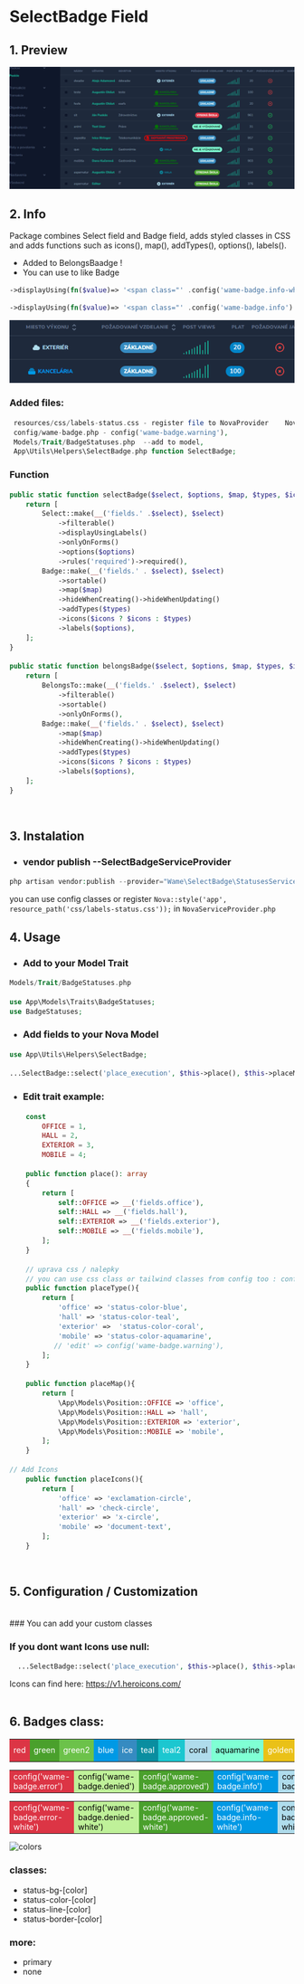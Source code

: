 
# SelectBadge Field

## 1. Preview

<img alt="preview" src="preview.png">

<br>

## 2. Info 
Package combines Select field and Badge field, adds styled classes in CSS and adds functions such as icons(), map(), addTypes(), options(), labels().
-  Added to BelongsBaadge ! <br>
- You can use to like Badge 
```php
->displayUsing(fn($value)=> '<span class="' .config('wame-badge.info-white'). '">' . $value . '</span>')->asHtml()
```
```php
->displayUsing(fn($value)=> '<span class="' .config('wame-badge.info'). '">' . $value . '</span>')->asHtml()
```
<img alt="image2" src="image2.png">

### Added files:
```php
 resources/css/labels-status.css - register file to NovaProvider    Nova::style('app', resource_path('css/labels-status.css'));,
 config/wame-badge.php - config('wame-badge.warning'),
 Models/Trait/BadgeStatuses.php  --add to model,
 App\Utils\Helpers\SelectBadge.php function SelectBadge; 
```

### Function
```php
public static function selectBadge($select, $options, $map, $types, $icons){
    return [
        Select::make(__('fields.' .$select), $select)
            ->filterable()
            ->displayUsingLabels()
            ->onlyOnForms()
            ->options($options)
            ->rules('required')->required(),
        Badge::make(__('fields.' . $select), $select)
            ->sortable()
            ->map($map)
            ->hideWhenCreating()->hideWhenUpdating()
            ->addTypes($types)
            ->icons($icons ? $icons : $types)
            ->labels($options),
    ];
}

public static function belongsBadge($select, $options, $map, $types, $icons){
    return [
        BelongsTo::make(__('fields.' .$select), $select)
            ->filterable()
            ->sortable()
            ->onlyOnForms(),
        Badge::make(__('fields.' . $select), $select)
            ->map($map)
            ->hideWhenCreating()->hideWhenUpdating()
            ->addTypes($types)
            ->icons($icons ? $icons : $types)
            ->labels($options),
    ];
}
```
<br>

## 3. Instalation

- ### vendor publish  --SelectBadgeServiceProvider
```php
php artisan vendor:publish --provider="Wame\SelectBadge\StatusesServiceProvider"
```
you can use config classes or register  ```Nova::style('app', resource_path('css/labels-status.css'));``` in `NovaServiceProvider.php`
<br>

## 4. Usage

- ### Add to your Model Trait 
``` php
Models/Trait/BadgeStatuses.php

use App\Models\Traits\BadgeStatuses;
use BadgeStatuses;
```
- ### Add fields to your Nova Model
``` php
use App\Utils\Helpers\SelectBadge;

...SelectBadge::select('place_execution', $this->place(), $this->placeMap(), $this->placeType(), $this->placeIcons()  ),
``` 

- ### Edit trait example:
```php
    const
        OFFICE = 1,
        HALL = 2,
        EXTERIOR = 3,
        MOBILE = 4;

    public function place(): array
    {
        return [
            self::OFFICE => __('fields.office'),
            self::HALL => __('fields.hall'),
            self::EXTERIOR => __('fields.exterior'),
            self::MOBILE => __('fields.mobile'),
        ];
    }

    // uprava css / nalepky 
    // you can use css class or tailwind classes from config too : config('wame-badge.info')
    public function placeType(){
        return [
            'office' => 'status-color-blue',
            'hall' => 'status-color-teal',
            'exterior' =>  'status-color-coral',
            'mobile' => 'status-color-aquamarine',
           // 'edit' => config('wame-badge.warning'),
        ];
    }

    public function placeMap(){
        return [
            \App\Models\Position::OFFICE => 'office',
            \App\Models\Position::HALL => 'hall',
            \App\Models\Position::EXTERIOR => 'exterior',
            \App\Models\Position::MOBILE => 'mobile',
        ];
    }

// Add Icons 
    public function placeIcons(){
        return [
            'office' => 'exclamation-circle',
            'hall' => 'check-circle',
            'exterior' => 'x-circle',
            'mobile' => 'document-text',
        ];
    }
```
<br>

## 5. Configuration / Customization
<br>
### You can add your custom classes 

### If you dont want Icons use null:
``` php
  ...SelectBadge::select('place_execution', $this->place(), $this->placeMap(), $this->placeType(), null  ),
````

Icons can find here:  https://v1.heroicons.com/
<br><br>

## 6. Badges class:
<table>
    <tr>
        <td style="background:#DC3545; color:white">red</td>
        <td style="background:#4AA02C; color:white">green</td>
        <td style="background:#6cc24a; color:white">green2</td>
        <td style="background:#0099e5; color:white">blue</td>
        <td style="background:#368BC1; color:white">ice</td>
        <td style="background:#0a8ea0; color:white">teal</td>
        <td style="background:#1cc7d0; color:white">teal2</td>
        <td style="background:#AFDCEC; color:black">coral</td>
        <td style="background:#7FFFD4; color:black">aquamarine</td>
        <td style="background:#EAC117; color:white">golden</td>
        <td style="background:#ef9421; color:white">orange</td>
        <td style="background:#fdb94e; color:white">orange-light</td>
        <td style="background:#bff199; color:black">green-light</td>
        <td style="background:#79ceb8; color:white">green-dark</td>
        <td style="background:#f7afff; color:white">pink</td>
        <td style="background:#836eaa; color:white">purple</td>
    </tr>
</table>

<table>
    <tr>
        <td style="background:#DC3545; color:white">config('wame-badge.error')</td>
        <td style="background:#bff199; color:black">config('wame-badge.denied')</td>
        <td style="background:#4AA02C; color:white">config('wame-badge.approved')</td>
        <td style="background:#0099e5; color:white">config('wame-badge.info')</td>
        <td style="background:#AFDCEC; color:black">config('wame-badge.default')</td>
        <td style="background:#EAC117; color:white">config('wame-badge.warning')</td>
    </tr>
</table>
<table>
    <tr>
        <td style="background:#DC3545; color:white">config('wame-badge.error-white')</td>
        <td style="background:#bff199; color:black">config('wame-badge.denied-white')</td>
        <td style="background:#4AA02C; color:white">config('wame-badge.approved-white')</td>
        <td style="background:#0099e5; color:white">config('wame-badge.info-white')</td>
        <td style="background:#AFDCEC; color:black">config('wame-badge.default-white')</td>
        <td style="background:#EAC117; color:white">config('wame-badge.warning-white')</td>
    </tr>
</table>
<img alt="colors" src="colors.png">

### classes:
- status-bg-[color]
- status-color-[color]
- status-line-[color]
- status-border-[color]

### more: 
- primary 
- none

